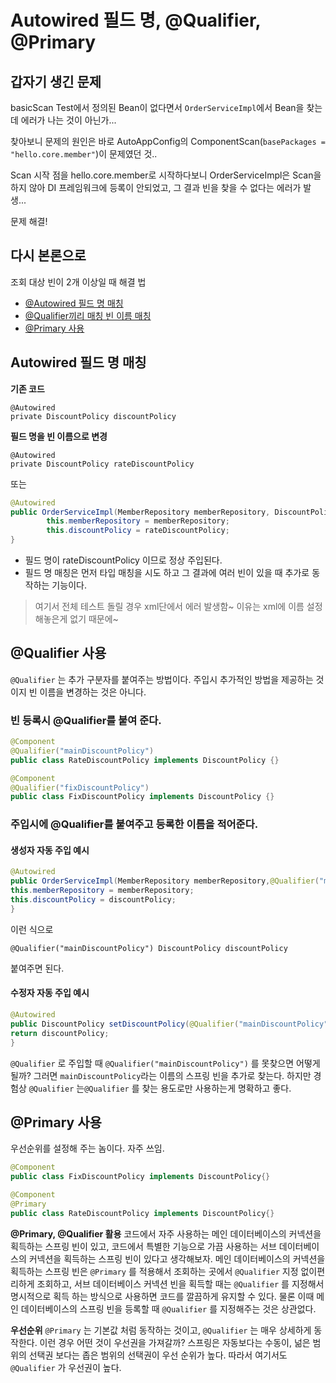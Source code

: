 # Autowired 필드 명, @Qualifier, @Primary
	 

## 갑자기 생긴 문제
basicScan Test에서 정의된 Bean이 없다면서 `OrderServiceImpl`에서 Bean을 찾는데 에러가 나는 것이 아닌가...

찾아보니 문제의 원인은 바로 AutoAppConfig의 
ComponentScan(`basePackages = "hello.core.member"`)이 문제였던 것..

Scan 시작 점을 hello.core.member로 시작하다보니 OrderServiceImpl은 Scan을 하지 않아 DI 프레임워크에 등록이 안되었고, 그 결과 빈을 찾을 수 없다는 에러가 발생...

문제 해결!


다시 본론으로
---


 조회 대상 빈이 2개 이상일 때 해결 법
* [@Autowired 필드 명 매칭](#Autowired-필드-명-매칭)
* [@Qualifier끼리 매칭 빈 이름 매칭](#a-사용)
* [@Primary 사용]()

## Autowired 필드 명 매칭
**기존 코드**
```
@Autowired
private DiscountPolicy discountPolicy
```

**필드 명을 빈 이름으로 변경**
```
@Autowired
private DiscountPolicy rateDiscountPolicy
```

또는 

```java
@Autowired
public OrderServiceImpl(MemberRepository memberRepository, DiscountPolicy rateDiscountPolicy) {
        this.memberRepository = memberRepository;
        this.discountPolicy = rateDiscountPolicy;
}
```

* 필드 명이 rateDiscountPolicy 이므로 정상 주입된다.
* 필드 명 매칭은 먼저 타입 매칭을 시도 하고 그 결과에 여러 빈이 있을 때 추가로 동작하는 기능이다.

> 여기서 전체 테스트 돌릴 경우 xml단에서 에러 발생함~
> 이유는 xml에 이름 설정해놓은게 없기 때문에~

## @Qualifier 사용
`@Qualifier` 는 추가 구분자를 붙여주는 방법이다. 주입시 추가적인 방법을 제공하는 것이지 빈 이름을 변경하는 것은 아니다.


### 빈 등록시 @Qualifier를 붙여 준다.
```java
@Component
@Qualifier("mainDiscountPolicy")
public class RateDiscountPolicy implements DiscountPolicy {}
```

```java
@Component
@Qualifier("fixDiscountPolicy")
public class FixDiscountPolicy implements DiscountPolicy {}
```

### 주입시에 @Qualifier를 붙여주고 등록한 이름을 적어준다.
#### 생성자 자동 주입 예시
```java
@Autowired
public OrderServiceImpl(MemberRepository memberRepository,@Qualifier("mainDiscountPolicy") DiscountPolicy discountPolicy) {
this.memberRepository = memberRepository;
this.discountPolicy = discountPolicy;
}
```
이런 식으로

	@Qualifier("mainDiscountPolicy") DiscountPolicy discountPolicy

붙여주면 된다.

#### 수정자 자동 주입 예시
```java
@Autowired
public DiscountPolicy setDiscountPolicy(@Qualifier("mainDiscountPolicy") DiscountPolicy discountPolicy) {
return discountPolicy;
}
```
`@Qualifier` 로 주입할 때 `@Qualifier("mainDiscountPolicy")` 를 못찾으면 어떻게 될까? 그러면 `mainDiscountPolicy`라는 이름의 스프링 빈을 추가로 찾는다. 하지만 경험상 `@Qualifier` 는`@Qualifier` 를 찾는 용도로만 사용하는게 명확하고 좋다.

## @Primary 사용
우선순위를 설정해 주는 놈이다.
자주 쓰임.

```java
@Component  
public class FixDiscountPolicy implements DiscountPolicy{}

@Component  
@Primary  
public class RateDiscountPolicy implements DiscountPolicy{}
```
**@Primary, @Qualifier 활용**
코드에서 자주 사용하는 메인 데이터베이스의 커넥션을 획득하는 스프링 빈이 있고, 코드에서 특별한 기능으로 가끔 사용하는 서브 데이터베이스의 커넥션을 획득하는 스프링 빈이 있다고 생각해보자. 메인 데이터베이스의 커넥션을 획득하는 스프링 빈은 `@Primary` 를 적용해서 조회하는 곳에서 `@Qualifier` 지정 없이편리하게 조회하고, 서브 데이터베이스 커넥션 빈을 획득할 때는 `@Qualifier` 를 지정해서 명시적으로 획득 하는 방식으로 사용하면 코드를 깔끔하게 유지할 수 있다. 물론 이때 메인 데이터베이스의 스프링 빈을 등록할 때 `@Qualifier` 를 지정해주는 것은 상관없다.


**우선순위**
`@Primary` 는 기본값 처럼 동작하는 것이고, `@Qualifier` 는 매우 상세하게 동작한다. 이런 경우 어떤 것이 우선권을 가져갈까? 스프링은 자동보다는 수동이, 넒은 범위의 선택권 보다는 좁은 범위의 선택권이 우선 순위가 높다. 따라서 여기서도 `@Qualifier` 가 우선권이 높다.
